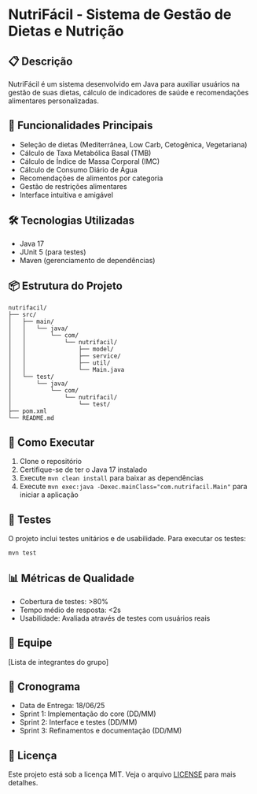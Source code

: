 # NutriFácil - Sistema de Gestão de Dietas e Nutrição

## 📋 Descrição
NutriFácil é um sistema desenvolvido em Java para auxiliar usuários na gestão de suas dietas, cálculo de indicadores de saúde e recomendações alimentares personalizadas.

## 🎯 Funcionalidades Principais
- Seleção de dietas (Mediterrânea, Low Carb, Cetogênica, Vegetariana)
- Cálculo de Taxa Metabólica Basal (TMB)
- Cálculo de Índice de Massa Corporal (IMC)
- Cálculo de Consumo Diário de Água
- Recomendações de alimentos por categoria
- Gestão de restrições alimentares
- Interface intuitiva e amigável

## 🛠️ Tecnologias Utilizadas
- Java 17
- JUnit 5 (para testes)
- Maven (gerenciamento de dependências)

## 📦 Estrutura do Projeto
```
nutrifacil/
├── src/
│   ├── main/
│   │   └── java/
│   │       └── com/
│   │           └── nutrifacil/
│   │               ├── model/
│   │               ├── service/
│   │               ├── util/
│   │               └── Main.java
│   └── test/
│       └── java/
│           └── com/
│               └── nutrifacil/
│                   └── test/
├── pom.xml
└── README.md
```

## 🚀 Como Executar
1. Clone o repositório
2. Certifique-se de ter o Java 17 instalado
3. Execute `mvn clean install` para baixar as dependências
4. Execute `mvn exec:java -Dexec.mainClass="com.nutrifacil.Main"` para iniciar a aplicação

## 🧪 Testes
O projeto inclui testes unitários e de usabilidade. Para executar os testes:
```bash
mvn test
```

## 📊 Métricas de Qualidade
- Cobertura de testes: >80%
- Tempo médio de resposta: <2s
- Usabilidade: Avaliada através de testes com usuários reais

## 👥 Equipe
[Lista de integrantes do grupo]

## 📅 Cronograma
- Data de Entrega: 18/06/25
- Sprint 1: Implementação do core (DD/MM)
- Sprint 2: Interface e testes (DD/MM)
- Sprint 3: Refinamentos e documentação (DD/MM)

## 📝 Licença
Este projeto está sob a licença MIT. Veja o arquivo [LICENSE](LICENSE) para mais detalhes.
